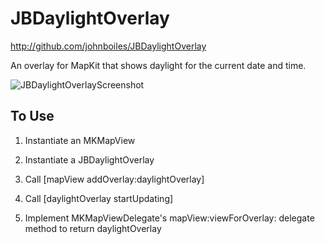 JBDaylightOverlay
=================
http://github.com/johnboiles/JBDaylightOverlay

An overlay for MapKit that shows daylight for the current date and time.

![JBDaylightOverlayScreenshot](https://johnboiles.s3.amazonaws.com/JBDaylightOverlayScreenshot.png)

To Use
------
1.   Instantiate an MKMapView

2.   Instantiate a JBDaylightOverlay

3.   Call [mapView addOverlay:daylightOverlay]

4.   Call [daylightOverlay startUpdating]

5.   Implement MKMapViewDelegate's mapView:viewForOverlay: delegate method to return daylightOverlay
